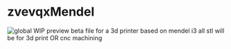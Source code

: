 zvevqxMendel
============
<img src="http://i.imgur.com/CMq2UBU.png" alt="global WIP preview">
beta file for a 3d printer based on mendel i3  
all stl will be for 3d print OR cnc machining 

